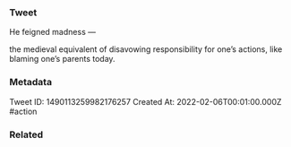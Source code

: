 ### Tweet
He feigned madness —

the medieval equivalent of disavowing responsibility for one’s actions, like blaming one’s parents today.

### Metadata
Tweet ID: 1490113259982176257
Created At: 2022-02-06T00:01:00.000Z
#action

### Related

